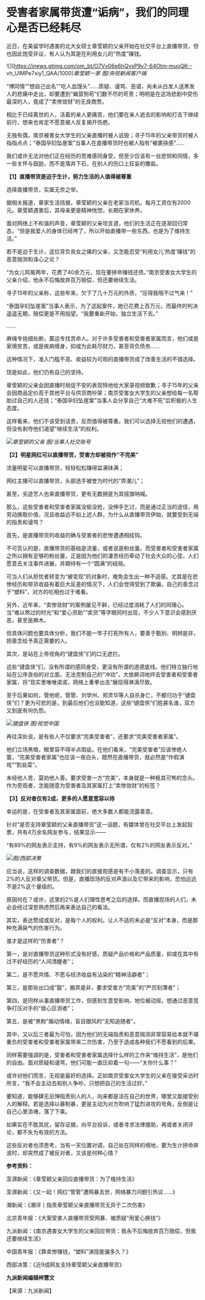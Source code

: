 # 受害者家属带货遭“诟病”，我们的同理心是否已经耗尽

近日，在美留学时遇害的北大女硕士章莹颖的父亲开始在社交平台上直播带货，但也因此饱受非议，有人认为其是在利用女儿的“热度”赚钱。

![](https://inews.gtimg.com/om_bt/O7Vv06e6hQysP9v7-64Otm-muoQK--
vh_UlMPe7xiy1_QAA/1000)_章莹颖一家 图/央视新闻客户端_

“博同情”“想自己出名”“吃人血馒头”……质疑、谩骂、恶语，尚未从白发人送黑发人的悲痛中走出，却要遭到“蝇营狗苟”们数不尽的苛责；明明是在这场悲剧中受伤最深的人，竟成了“卖惨敛财”的无良商贾。

相比于已经离世的人，活着的亲人更痛苦，他们要在亲人逝去的影响和打击下继续前行，想来也肯定不愿意被人反复揭开伤疤。

无独有偶，南京被害女大学生的父亲直播时被人诋毁；寻子15年的父亲带货时被人指指点点；“泰国孕妇坠崖案”当事人在直播带货时也被人指有“被裹挟感”……

我们或许无法对他们正在经历的苦难感同身受，但至少应该有一丝悲悯和同情，多一些关怀与鼓励，而不是落井下石，在别人的伤口上狂妄的撒盐。

**【1】直播带货是迫于生计，努力生活的人值得被尊重**

选择直播带货，实属无奈之举。

据相关报道，章家生活拮据，章莹颖的父亲在老家当司机，每月工资仅有2000元。章莹颖遇害后，其母亲更是精神恍惚，长期在家休养。

面对网络上不和谐的声音，章莹颖的父亲坦言道，他们的生活正在逐渐回归常态，“但是我爱人的身体已经垮了，所以开始直播带一些东西，也是为了维持生活。”

若不是迫于生计，这位背负丧女之痛的父亲，又怎能忍受“利用女儿‘热度’赚钱”的恶意揣测和诛心之论？

“为女儿鸣冤两年，花费了40余万元，现在要拼命赚钱还债。”南京受害女大学生的父亲介绍，他永不后悔放弃百万赔偿，但还要继续生活。

寻子15年的父亲称，这些年来，欠下了几十万元的外债，“压得我喘不过气来！”

“泰国孕妇坠崖案”当事人表示，为了这起案件，她已花费上百万元，而最终的判决遥遥无期，赔偿更是不用指望。“我要重新开始，独立生活下去。”

……

麻绳专挑细处断，噩运专找苦命人。对于许多受害者和受害者家属而言，他们或是家境贫苦，或是疾病缠身，抑或为此耗尽财力，甚至背负债务……

这种情况下，准入门槛不高、收益较为可观的直播带货成了改善生活的不错选择。

饶是如此，他们仍有自己的坚持。

章莹颖的父亲会因直播时局促不安的表现特地给大家录视频致歉；寻子15年的父亲会因商品定价高于其他平台与供货商吵架；南京受害女大学生的父亲想给每一名帮助过自己的人还钱；“泰国孕妇坠崖案”当事人会分享自己“大难不死”后积极的人生态度。

这样看来，他们不该受到诘责，反而值得被尊重。我们可以选择无视他们的遭遇，但没有剥夺他们渴望“继续生活”的权利。

![](https://inews.gtimg.com/om_bt/OyszHiAOFRHGuZvNJJ3HuPSBiD8pJsQ_BGwx_fBk928F8AA/1000)_章莹颖的父亲
图/当事人社交账号_

**【2】明星网红可以直播带货，受害方却被视作“不完美”**

流量明星可以直播带货，轻轻松松赚得盆满钵满；

网红主播可以直播带货，头部选手被誉为时代的“弄潮儿”；

甚至，劣迹艺人也来直播带货，更有无数拥趸为其摇旗呐喊。

那么，这些受害者和受害者家属没偷没抢，没伸手乞讨，而是通过正当的途径，用劳动换取价值，况且收益远不如上述人群，为什么从直播带货伊始，就要受到无端的指责和谩骂？

首先，是直播带货的收益的确与受害者的悲惨遭遇相挂钩。

不可否认的是，直播带货的基础是流量，或者说是粉丝量。而受害者和受害者家属之所以拥有足够的粉丝量，正是因为他们的凄苦经历牵动了社会大众的心弦，人们愿意去关注事件进展，并期待有一个“圆满”的结局。

可当人们从担忧者转变为“被变现”的对象时，难免会生出一种不适感。尤其是在悲惨经历和带货收益有着巨大反差的情况下，人们会觉得受到了欺骗，自己的善念过于“塑料”，对方的吃相也过于难看。

另外，近年来，“卖惨敛财”的案例屡见不鲜，已经过度消耗了人们的同理心。当“难以熬过的时光”和“爱心资助”“卖货”等字眼同时出现，不少人下意识会感到厌恶，甚至是麻木。

但具体问题也要具体分析，我们不能一竿子打死所有人，要善于甄别、明辨是非，把善念给予真正需要的人。

其次，是站在上帝视角的“键盘侠”们的口无遮拦。

这些“键盘侠”们，没有所谓的感同身受，更没有所谓的道德底线。他们特立独行地站在公序良俗的对立面，无法克制自己的“冲动”，大放厥词地抨击受害者和受害者家属，将“现实里唯唯诺诺，网络上重拳出击”展现得淋漓尽致。

至于后果如何，管他呢，管管、刘学州、郑灵华等人自杀身亡，不都归功于“键盘侠”们？更为可悲的是，到最后他们也没能知道，这些“键盘侠”们姓甚名谁，双方又到底有何仇怨。

![](https://inews.gtimg.com/om_bt/O5RtN6E4rbHiQXX_MjAltbsaHTiAXVqtND_UIWoKTWGrYAA/1000)_键盘侠
图/视觉中国_

再往深处说，是有些人不仅要求“完美受害者”，还要求“完美受害者家属”。

他们立场黑暗，眼里容不得半点瑕疵。在他们看来，“完美受害者”应该惨绝人寰，“完美受害者家属”也应该一夜白头，既然在直播带货，就必然是“作假演戏”“割韭菜”。

未经他人苦，莫劝他人善。要求受害一方“完美”，本身就是一种极其可怖的念头。作为旁观者，怎能随意为受害者及其家属打上“卖惨敛财”的标签？

**【3】反对者仅有2成，更多的人愿意宽容以待**

幸运的是，在受害者及其家属面前，绝大多数人都能流露善意。

针对“是否支持章莹颖的父亲直播带货”这一话题，有媒体曾在社交平台上发起投票，共有4万余名网友参与，结果显示——

“有89%的网友表示支持，有9%的网友表示无所谓，仅有2%的网友表示反对。”

![](https://inews.gtimg.com/om_bt/OhZQlAhJSD8zVvwaClYi9jt8ohSP1GNeOvaJkexDvwJUAAA/1000)_图/西部决策_

应当说，这样的调查数据，跟我们的直接观感是有不小落差的。调查显示，只有2%的人反对章父带货。但是，直播现场的反对声浪以及它带来的影响，恐怕远远不是2%这个量级的。

原因何在？或许，这里的2%是人们理性思考之后的选择。而直播现场的人们，未必会经过深思熟虑然后再来表达自己的看法。

其实，表达赞成或反对，是每个人的权利。让人不适的未必是“反对”本身，而是那种充满戾气的伤害行为。

谁才是这样的“伤害者”？

第一，是对直播带货这种形式没有好感，质疑产品价格和产品质量，抑或在其中有过不好经历的“人间清醒者”；

第二，是不愿共情、不愿与经济收益有沾染的“精神洁癖者”；

第三，是那些出口成“脏”，搬弄是非，要求受害方“完美”的“严厉刻薄者”；

第四，是同样从事直播带货工作，但感到生意受影响、地位被动摇，想通过恶意竞争打压对手的“居心叵测者”；

第五，是被“黑粉”煽动情绪，盲目跟风的“无知追随者”。

其中，又以后三者最为可怕，因为他们的无端指责和恶意揣测非常容易给本就不堪重负的受害者和受害者家属带来二次伤害，乃至于造成各种我们不愿看到的后果。

同样需要强调的是，受害者和受害者家属选择什么样的工作来“维持生活”，是他们的自由。面对质疑和谩骂，他们可能一直压抑着一句——“关你什么事？”

或许对他们而言，无视是最好的选择。正如南京受害女大学生的父亲在接受采访时所言，“我不会主动去和别人争吵，只想把自己的生活过好。”

要知道，能够肆无忌惮指责别人的人，向来都是活在自己的世界，哪里又能接受别人的解释。若是选择以暴制暴，更是主动为对方吹响了猛烈进攻的号角，反倒是让自己心里添堵，落了下乘。

如果实在不胜其扰，留存证据，向平台投诉，或者寻求法律援助，再或者关闭评论，都不失为有效的方法。

这些反对者也须思考，当有一天位置对调，自己处在同样的境地，要为生计拼命奔波时，却突然成了被反对者，又该是何种心情？

**参考资料：**

澎湃新闻：《章莹颖父亲回应直播带货：为了维持生活》

澎湃新闻：《又一起！网红“管管”遭网暴去世，网络暴力问题引热议……》

潮新闻：《潮评丨指责章莹颖父亲直播带货无异于二次伤害》

北京青年报：《大案受害人直播带货受网暴、被质疑“用爱心换钱”》

九派新闻：《南京遇害女大学生的父亲回应带货：我永不后悔放弃百万赔偿，但我还要继续生活》

中国青年报：《靠卖惨赚钱，“塑料”演技能骗多久？》

西部决策：《近9成网友支持章莹颖父亲直播带货》

**九派新闻编辑梓慧文**

【来源：九派新闻】

